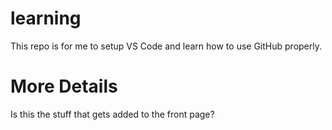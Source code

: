 # learning
This repo is for me to setup VS Code and learn how to use GitHub properly.

# More Details
Is this the stuff that gets added to the front page?
